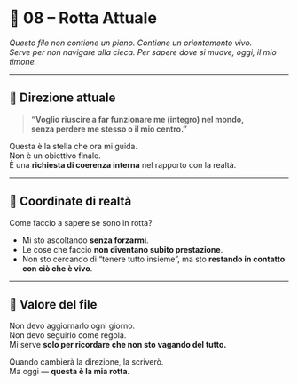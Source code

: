
# 🧭 08 – Rotta Attuale

_Questo file non contiene un piano. Contiene un orientamento vivo.  
Serve per non navigare alla cieca. Per sapere dove si muove, oggi, il mio timone._

---

## 🎯 Direzione attuale

> **“Voglio riuscire a far funzionare me (integro) nel mondo,  
> senza perdere me stesso o il mio centro.”**

Questa è la stella che ora mi guida.  
Non è un obiettivo finale.  
È una **richiesta di coerenza interna** nel rapporto con la realtà.

---

## 🧱 Coordinate di realtà

Come faccio a sapere se sono in rotta?

- Mi sto ascoltando **senza forzarmi**.
- Le cose che faccio **non diventano subito prestazione**.
- Non sto cercando di “tenere tutto insieme”, ma sto **restando in contatto con ciò che è vivo**.

---

## 🔁 Valore del file

Non devo aggiornarlo ogni giorno.  
Non devo seguirlo come regola.  
Mi serve **solo per ricordare che non sto vagando del tutto.**

Quando cambierà la direzione, la scriverò.  
Ma oggi — **questa è la mia rotta.**
